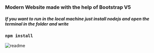 ### Modern Website made with the help of Bootstrap V5

##### If you want to run in the local machine just install nodejs and open the terminal in the folder and write

### ```npm install```

![readme](https://user-images.githubusercontent.com/73965619/126212776-20923a4d-5f6b-4bde-8b53-021a695f8b38.png)
